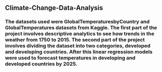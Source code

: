 ## Climate-Change-Data-Analysis
### The datasets used were GlobalTemperaturesbyCountry and GlobalTemperatures datasets from Kaggle. The first part of the project involves descriptive analytics to see how trends in the weather from 1750 to 2015. The second part of the project involves dividing the dataset into two categories, developed and developing countries. After this linear regression models were used to forecast temperatures in developing and developed countries by 2025.

